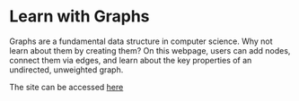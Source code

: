 # Learn with Graphs

Graphs are a fundamental data structure in computer science. Why not learn about them by creating them?
On this webpage, users can add nodes, connect them via edges, and learn about the key properties of an undirected, unweighted graph. 

The site can be accessed [here](https://oliviabiz.github.io/graph)
